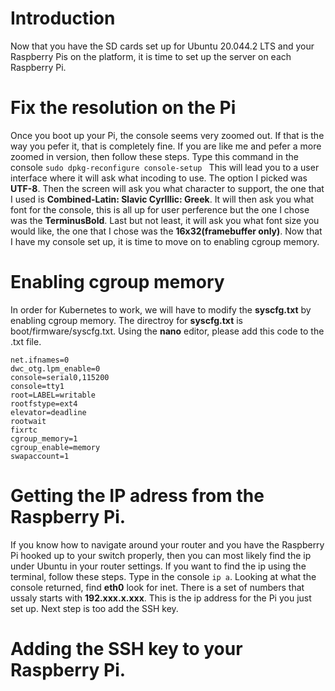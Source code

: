 # Introduction
Now that you have the SD cards set up for Ubuntu 20.044.2 LTS and your Raspberry Pis on the platform, it is time to set up the server on each Raspberry Pi. 

#   Fix the resolution on the Pi
Once you boot up your Pi, the console seems very zoomed out. If that is the way you pefer it, that is completely fine. If you are like me and pefer a more zoomed in version, then follow these steps. Type this command in the console ```sudo dpkg-reconfigure console-setup ``` This will lead you to a user interface where it will ask what incoding to use. The option I picked was **UTF-8**. Then the screen will ask you what character to support, the one that I used is **Combined-Latin: Slavic Cyrlllic: Greek**. It will then ask you what font for the console, this is all up for user perference but the one I chose was the **TerminusBold**. Last but not least, it will ask you what font size you would like, the one that I chose was the **16x32(framebuffer only)**. Now that I have my console set up, it is time to move on to enabling cgroup memory.   

# Enabling cgroup memory 
In order for Kubernetes to work, we will have to modify the **syscfg.txt** by enabling cgroup memory. The directroy for **syscfg.txt** is boot/firmware/syscfg.txt.
Using the **nano** editor, please add this code to the .txt file.

```
net.ifnames=0
dwc_otg.lpm_enable=0
console=serial0,115200       
console=tty1
root=LABEL=writable
rootfstype=ext4
elevator=deadline
rootwait
fixrtc
cgroup_memory=1
cgroup_enable=memory
swapaccount=1

```
# Getting the IP adress from the Raspberry Pi.
If you know how to navigate around your router and you have the Raspberry Pi hooked up to your switch properly, then you can most likely find the ip under Ubuntu in your router settings. If you want to find the ip using the terminal, follow these steps. Type in the console ``` ip a ```. Looking at what the console returned, find **eth0** look for inet. There is a set of numbers that ussaly starts with **192.xxx.x.xxx**. This is the ip address for the Pi you just set up. Next step is too add the SSH key.

# Adding the SSH key to your Raspberry Pi.
